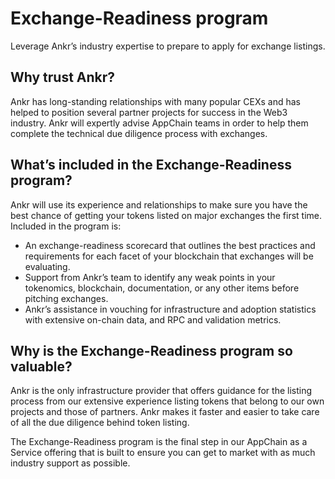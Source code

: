 # Exchange-Readiness program
Leverage Ankr’s industry expertise to prepare to apply for exchange listings.

## Why trust Ankr?
Ankr has long-standing relationships with many popular CEXs and has helped to position several partner projects for success in the Web3 industry. 
Ankr will expertly advise AppChain teams in order to help them complete the technical due diligence process with exchanges.

## What’s included in the Exchange-Readiness program?
Ankr will use its experience and relationships to make sure you have the best chance of getting your tokens listed on major exchanges the first time. 
Included in the program is:

* An exchange-readiness scorecard that outlines the best practices and requirements for each facet of your blockchain that exchanges will be evaluating.
* Support from Ankr’s team to identify any weak points in your tokenomics, blockchain, documentation, or any other items before pitching exchanges.
* Ankr’s assistance in vouching for infrastructure and adoption statistics with extensive on-chain data, and RPC and validation metrics.

## Why is the Exchange-Readiness program so valuable?
Ankr is the only infrastructure provider that offers guidance for the listing process from our extensive experience listing tokens that belong to our own projects and those of partners. 
Ankr makes it faster and easier to take care of all the due diligence behind token listing.

The Exchange-Readiness program is the final step in our AppChain as a Service offering that is built to ensure you can get to market with as much industry support as possible.
